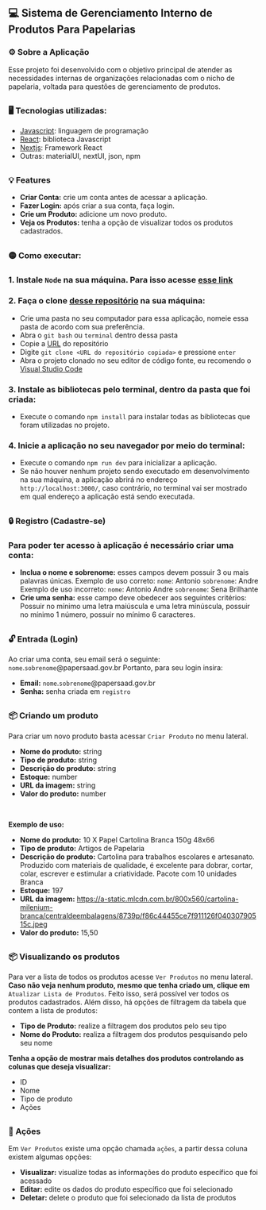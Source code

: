 
## 💻 Sistema de Gerenciamento Interno de Produtos Para Papelarias

### ⚙️ Sobre a Aplicação

<p>Esse projeto foi desenvolvido com o objetivo principal de atender as necessidades internas de organizações relacionadas com o nicho de papelaria, voltada para questões de gerenciamento de produtos.</p>

##

### 🖥️ Tecnologias utilizadas:
* [Javascript](https://developer.mozilla.org/pt-BR/docs/web/javascript/guide/introduction): linguagem de programação
* [React](https://react.dev/): biblioteca Javascript
* [Nextjs](https://nextjs.org/): Framework React
* Outras: materialUI, nextUI, json, npm

##

### 💡 Features

* **Criar Conta:** crie um conta antes de acessar a aplicação.
* **Fazer Login:** após criar a sua conta, faça login.
* **Crie um Produto:** adicione um novo produto.
* **Veja os Produtos:** tenha a opção de visualizar todos os produtos cadastrados.

##

### 🟡 Como executar:

### 1. Instale `Node` na sua máquina. Para isso acesse [esse link](https://nodejs.org/en/download)

### 2. Faça o clone [desse repositório](https://github.com/AntonioAndreDev/hackaton-sistema-interno-papelaria) na sua máquina:
* Crie uma pasta no seu computador para essa aplicação, nomeie essa pasta de acordo com sua preferência.
* Abra o `git bash` ou `terminal` dentro dessa pasta
* Copie a [URL](https://github.com/AntonioAndreDev/hackaton-sistema-interno-papelaria) do repositório
* Digite `git clone <URL do repositório copiada>` e pressione `enter`
* Abra o projeto clonado no seu editor de código fonte, eu recomendo o [Visual Studio Code](https://code.visualstudio.com/Download)

### 3. Instale as bibliotecas pelo terminal, dentro da pasta que foi criada:
* Execute o comando `npm install` para instalar todas as bibliotecas que foram utilizadas no projeto.

### 4. Inicie a aplicação no seu navegador por meio do terminal:
* Execute o comando `npm run dev` para inicializar a aplicação.
* Se não houver nenhum projeto sendo executado em desenvolvimento na sua máquina, a aplicação abrirá no endereço `http://localhost:3000/`, caso contrário, no terminal vai ser mostrado em qual endereço a aplicação está sendo executada.

##

### 🔒 Registro (Cadastre-se)
### Para poder ter acesso à aplicação é necessário criar uma conta:
* **Inclua o nome e sobrenome:** esses campos devem possuir 3 ou mais palavras únicas. Exemplo de uso correto: `nome`: Antonio `sobrenome`: Andre
  Exemplo de uso incorreto: `nome`: Antonio Andre `sobrenome`: Sena Brilhante
* **Crie uma senha:** esse campo deve obedecer aos seguintes critérios: Possuir no mínimo uma letra maiúscula e uma letra minúscula, possuir no mínimo 1 número, possuir no mínimo 6 caracteres.

##

### 🔓 Entrada (Login)
Ao criar uma conta, seu email será o seguinte: `nome`.`sobrenome`@papersaad.gov.br
Portanto, para seu login insira:
* **Email:** `nome`.`sobrenome`@papersaad.gov.br
* **Senha:** senha criada em `registro`

##

### 📦 Criando um produto
Para criar um novo produto basta acessar `Criar Produto` no menu lateral.
* **Nome do produto:** string
* **Tipo de produto:** string
* **Descrição do produto:** string
* **Estoque:** number
* **URL da imagem:** string
* **Valor do produto:** number
<br/>

**Exemplo de uso:**
  
* **Nome do produto:** 10 X Papel Cartolina Branca 150g 48x66
* **Tipo de produto:** Artigos de Papelaria
* **Descrição do produto:** Cartolina para trabalhos escolares e artesanato.
Produzido com materiais de qualidade, é excelente para dobrar, cortar, colar, escrever e estimular a criatividade.
Pacote com 10 unidades Branca
* **Estoque:** 197
* **URL da imagem:** [](https://a-static.mlcdn.com.br/800x560/cartolina-milenium-branca/centraldeembalagens/8739p/f86c44455ce7f911126f04030790515c.jpeg)https://a-static.mlcdn.com.br/800x560/cartolina-milenium-branca/centraldeembalagens/8739p/f86c44455ce7f911126f04030790515c.jpeg
* **Valor do produto:** 15,50

##

### 📦 Visualizando os produtos
Para ver a lista de todos os produtos acesse `Ver Produtos` no menu lateral. <br/>
**Caso não veja nenhum produto, mesmo que tenha criado um, clique em** `Atualizar Lista de Produtos`.
Feito isso, será possível ver todos os produtos cadastrados. Além disso, há opções de filtragem da tabela que contem a lista de produtos:
* **Tipo de Produto:** realize a filtragem dos produtos pelo seu tipo
* **Nome do Produto:** realiza a filtragem dos produtos pesquisando pelo seu nome

**Tenha a opção de mostrar mais detalhes dos produtos controlando as colunas que deseja visualizar:**
* ID
* Nome
* Tipo de produto
* Ações

##

### 📃 Ações
Em `Ver Produtos` existe uma opção chamada `ações`, a partir dessa coluna existem algumas opções:
* **Visualizar:** visualize todas as informações do produto específico que foi acessado
* **Editar:** edite os dados do produto específico que foi selecionado
* **Deletar:** delete o produto que foi selecionado da lista de produtos
